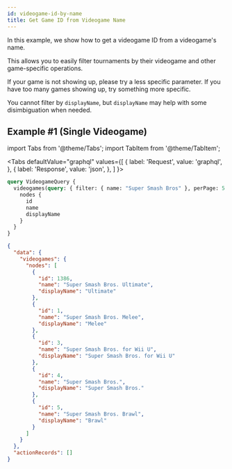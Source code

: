 ```yaml
---
id: videogame-id-by-name
title: Get Game ID from Videogame Name
---
```


In this example, we show how to get a videogame ID from a videogame's name.

This allows you to easily filter tournaments by their videogame and other game-specific operations.

If your game is not showing up, please try a less specific parameter. If you have too many games showing up, try something more specific.

You cannot filter by `displayName`, but `displayName` may help with some disimbiguation when needed.

## Example #1 (Single Videogame)

import Tabs from '@theme/Tabs';
import TabItem from '@theme/TabItem';

<Tabs
defaultValue="graphql"
values={[
{ label: 'Request', value: 'graphql', },
{ label: 'Response', value: 'json', },
]
}>
<TabItem value="graphql">

```graphql
query VideogameQuery {
  videogames(query: { filter: { name: "Super Smash Bros" }, perPage: 5 }) {
    nodes {
      id
      name
      displayName
    }
  }
}
```

</TabItem>

<TabItem value="json">

```json
{
  "data": {
    "videogames": {
      "nodes": [
        {
          "id": 1386,
          "name": "Super Smash Bros. Ultimate",
          "displayName": "Ultimate"
        },
        {
          "id": 1,
          "name": "Super Smash Bros. Melee",
          "displayName": "Melee"
        },
        {
          "id": 3,
          "name": "Super Smash Bros. for Wii U",
          "displayName": "Super Smash Bros. for Wii U"
        },
        {
          "id": 4,
          "name": "Super Smash Bros.",
          "displayName": "Super Smash Bros."
        },
        {
          "id": 5,
          "name": "Super Smash Bros. Brawl",
          "displayName": "Brawl"
        }
      ]
    }
  },
  "actionRecords": []
}
```

</TabItem>
</Tabs>
